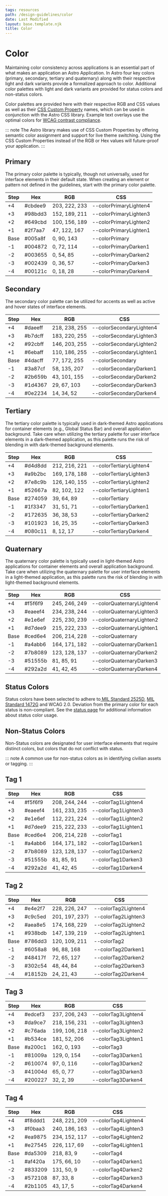 ```yaml
---
tags: resources
path: /design-guidelines/color
date: Last Modified
layout: base.template.njk
title: Color
---
```


# Color

Maintaining color consistency across applications is an essential part of what makes an application an Astro Application. In Astro four key colors (primary, secondary, tertiary and quaternary) along with their respective light and dark variants provide a formalized approach to color. Additional color palettes with light and dark variants are provided for status colors and non-status colors.

Color palettes are provided here with their respective RGB and CSS values as well as their [CSS Custom Property](https://developer.mozilla.org/en-US/docs/Web/CSS/Using_CSS_variables) names, which can be used in conjunction with the Astro CSS library. Example text overlays use the optimal colors for [WCAG contrast compliance](https://www.w3.org/TR/UNDERSTANDING-WCAG20/visual-audio-contrast-contrast.html).

::: note
The Astro library makes use of CSS Custom Properties by offering semantic color assignment and support for live theme switching. Using the CSS Custom Properties instead of the RGB or Hex values will future-proof your application.
:::

## Primary

The primary color palette is typically, though not universally, used for interface elements in their default state. When creating an element or pattern not defined in the guidelines, start with the primary color palette.

| Step | Hex     | RGB           | CSS                    |
| ---- | ------- | ------------- | ---------------------- |
| +4   | #cbdee9 | 203, 222, 233 | --colorPrimaryLighten4 |
| +3   | #98bdd3 | 152, 189, 211 | --colorPrimaryLighten3 |
| +2   | #649cbd | 100, 156, 189 | --colorPrimaryLighten2 |
| +1   | #2f7aa7 | 47, 122, 167  | --colorPrimaryLighten1 |
| Base | #005a8f | 0, 90, 143    | --colorPrimary         |
| -1   | #004872 | 0, 72, 114    | --colorPrimaryDarken1  |
| -2   | #003655 | 0, 54, 85     | --colorPrimaryDarken2  |
| -3   | #002439 | 0, 36, 57     | --colorPrimaryDarken3  |
| -4   | #00121c | 0, 18, 28     | --colorPrimaryDarken4  |

## Secondary

The secondary color palette can be utilized for accents as well as active and hover states of interface elements.

| Step | Hex     | RGB           | CSS                      |
| ---- | ------- | ------------- | ------------------------ |
| +4   | #daeeff | 218, 238, 255 | --colorSecondaryLighten4 |
| +3   | #b7dcff | 183, 220, 255 | --colorSecondaryLighten3 |
| +2   | #92cbff | 146, 203, 255 | --colorSecondaryLighten2 |
| +1   | #6ebaff | 110, 186, 255 | --colorSecondaryLighten1 |
| Base | #4dacff | 77, 172, 255  | --colorSecondary         |
| -1   | #3a87cf | 58, 135, 207  | --colorSecondaryDarken1  |
| -2   | #2b659b | 43, 101, 155  | --colorSecondaryDarken2  |
| -3   | #1d4367 | 29, 67, 103   | --colorSecondaryDarken3  |
| -4   | #0e2234 | 14, 34, 52    | --colorSecondaryDarken4  |

## Tertiary

The tertiary color palette is typically used in dark-themed Astro applications for container elements (e.g., Global Status Bar) and overall application background. Take care when utilizing the tertiary palette for user interface elements in a dark-themed application, as this palette runs the risk of blending in with dark-themed background elements.

| Step | Hex     | RGB           | CSS                     |
| ---- | ------- | ------------- | ----------------------- |
| +4   | #d4d8dd | 212, 216, 221 | --colorTertiaryLighten4 |
| +3   | #a9b2bc | 169, 178, 188 | --colorTertiaryLighten3 |
| +2   | #7e8c9b | 126, 140, 155 | --colorTertiaryLighten2 |
| +1   | #52667a | 82, 102, 122  | --colorTertiaryLighten1 |
| Base | #274059 | 39, 64, 89    | --colorTertiary         |
| -1   | #1f3347 | 31, 51, 71    | --colorTertiaryDarken1  |
| -2   | #172635 | 36, 38, 53    | --colorTertiaryDarken2  |
| -3   | #101923 | 16, 25, 35    | --colorTertiaryDarken3  |
| -4   | #080c11 | 8, 12, 17     | --colorTertiaryDarken4  |

## Quaternary

The quaternary color palette is typically used in light-themed Astro applications for container elements and overall application background. Take care when utilizing the quaternary palette for user interface elements in a light-themed application, as this palette runs the risk of blending in with light-themed background elements.

| Step | Hex     | RGB           | CSS                       |
| ---- | ------- | ------------- | ------------------------- |
| +4   | #f5f6f9 | 245, 246, 249 | --colorQuaternaryLighten4 |
| +3   | #eaeef4 | 234, 238, 244 | --colorQuaternaryLighten3 |
| +2   | #e1e6ef | 225, 230, 239 | --colorQuaternaryLighten2 |
| +1   | #d7dee9 | 215, 222, 233 | --colorQuaternaryLighten1 |
| Base | #ced6e4 | 206, 214, 228 | --colorQuaternary         |
| -1   | #a4abb6 | 164, 171, 182 | --colorQuaternaryDarken1  |
| -2   | #7b8089 | 123, 128, 137 | --colorQuaternaryDarken2  |
| -3   | #51555b | 81, 85, 91    | --colorQuaternaryDarken3  |
| -4   | #292a2d | 41, 42, 45    | --colorQuaternaryDarken4  |

## Status Colors

Status colors have been selected to adhere to[ MIL Standard 2525D](https://www.jcs.mil/Portals/36/Documents/Doctrine/Other_Pubs/ms_2525d.pdf), [MIL Standard 1472G](http://everyspec.com/MIL-STD/MIL-STD-1400-1499/MIL-STD-1472G_39997/) and WCAG 2.0. Deviation from the primary color for each status is non-compliant. See the [status page](./status-system) for additional information about status color usage.

## Non-Status Colors

Non-Status colors are designated for user interface elements that require distinct colors, but colors that do not conflict with status.

::: note
A common use for non-status colors as in identifying civilian assets or tagging.
:::

## Tag 1

| Step | Hex     | RGB           | CSS                 |
| ---- | ------- | ------------- | ------------------- |
| +4   | #f5f6f9 | 208, 244, 244 | --colorTag1Lighten4 |
| +3   | #eaeef4 | 161, 233, 235 | --colorTag1Lighten3 |
| +2   | #e1e6ef | 112, 221, 224 | --colorTag1Lighten2 |
| +1   | #d7dee9 | 215, 222, 233 | --colorTag1Lighten1 |
| Base | #ced6e4 | 206, 214, 228 | --colorTag1         |
| -1   | #a4abb6 | 164, 171, 182 | --colorTag1Darken1  |
| -2   | #7b8089 | 123, 128, 137 | --colorTag1Darken2  |
| -3   | #51555b | 81, 85, 91    | --colorTag1Darken3  |
| -4   | #292a2d | 41, 42, 45    | --colorTag1Darken4  |

## Tag 2

| Step | Hex     | RGB            | CSS                 |
| ---- | ------- | -------------- | ------------------- |
| +4   | #e4e2f7 | 228, 226, 247  | --colorTag2Lighten4 |
| +3   | #c9c5ed | 201, 197, 237) | --colorTag2Lighten3 |
| +2   | #aea8e5 | 174, 168, 229  | --colorTag2Lighten2 |
| +1   | #938bdb | 147, 139, 219  | --colorTag2Lighten1 |
| Base | #786dd3 | 120, 109, 211  | --colorTag2         |
| -1   | #6058a8 | 96, 88, 168    | --colorTag2Darken1  |
| -2   | #48417f | 72, 65, 127    | --colorTag2Darken2  |
| -3   | #302c54 | 48, 44, 84     | --colorTag2Darken3  |
| -4   | #18152b | 24, 21, 43     | --colorTag2Darken4  |

## Tag 3

| Step | Hex     | RGB           | CSS                 |
| ---- | ------- | ------------- | ------------------- |
| +4   | #edcef3 | 237, 206, 243 | --colorTag3Lighten4 |
| +3   | #da9ce7 | 218, 156, 231 | --colorTag3Lighten3 |
| +2   | #c76ada | 199, 106, 218 | --colorTag3Lighten2 |
| +1   | #b534ce | 181, 52, 206  | --colorTag3Lighten1 |
| Base | #a200c1 | 162, 0, 193   | --colorTag3         |
| -1   | #81009a | 129, 0, 154   | --colorTag3Darken1  |
| -2   | #610074 | 97, 0, 116    | --colorTag3Darken2  |
| -3   | #41004d | 65, 0, 77     | --colorTag3Darken3  |
| -4   | #200227 | 32, 2, 39     | --colorTag3Darken4  |

## Tag 4

| Step | Hex     | RGB           | CSS                 |
| ---- | ------- | ------------- | ------------------- |
| +4   | #f8ddd1 | 248, 221, 209 | --colorTag4Lighten4 |
| +3   | #f0baa3 | 240, 186, 163 | --colorTag4Lighten3 |
| +2   | #ea9875 | 234, 152, 117 | --colorTag4Lighten2 |
| +1   | #e27545 | 226, 117, 69  | --colorTag4Lighten1 |
| Base | #da5309 | 218, 83, 9    | --colorTag4         |
| -1   | #af420a | 175, 66, 10   | --colorTag4Darken1  |
| -2   | #833209 | 131, 50, 9    | --colorTag4Darken2  |
| -3   | #572108 | 87, 33, 8     | --colorTag4Darken3  |
| -4   | #2b1105 | 43, 17, 5     | --colorTag4Darken4  |
